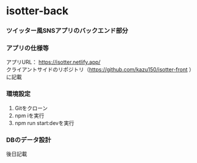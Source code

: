 # isotter-back

### ツイッター風SNSアプリのバックエンド部分

### アプリの仕様等
アプリURL： https://isotter.netlify.app/  
クライアントサイドのリポジトリ（https://github.com/kazu150/isotter-front ）に記載

### 環境設定
1. Gitをクローン
2. npm iを実行
3. npm run start:devを実行

### DBのデータ設計
後日記載

